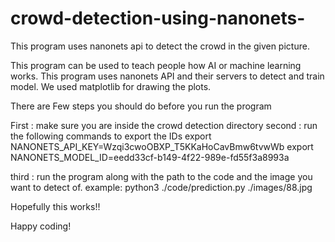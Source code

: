 # crowd-detection-using-nanonets-
This program uses nanonets api to detect the crowd in the given picture. 

This program can be used to teach people how AI or machine learning works. This program uses nanonets API and their servers to detect and train model.
We used matplotlib for drawing the plots. 

There are Few steps you should do before you run the program

  First : make sure you are inside the crowd detection directory 
  second : run the following commands to export the IDs
      export NANONETS_API_KEY=Wzqi3cwoOBXP_T5KKaHoCavBmw6tvwWb
      export NANONETS_MODEL_ID=eedd33cf-b149-4f22-989e-fd55f3a8993a
    
  third : run the program along with the path to the code and the image you want to detect of.
      example:
          python3 ./code/prediction.py ./images/88.jpg

Hopefully this works!!

Happy coding!
